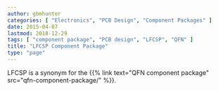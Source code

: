 ```yaml
---
author: gbmhunter
categories: [ "Electronics", "PCB Design", "Component Packages" ]
date: 2015-04-07
lastmod: 2018-12-29
tags: [ "component package", "PCB design", "LFCSP", "QFN" ]
title: "LFCSP Component Package"
type: "page"
---
```


LFCSP is a synonym for the {{% link text="QFN component package" src="qfn-component-package/" %}}.
